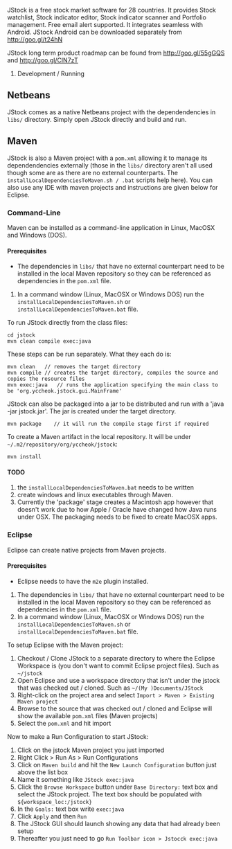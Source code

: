JStock is a free stock market software for 28 countries. It provides Stock watchlist, Stock indicator editor, Stock indicator scanner and Portfolio management. Free email alert supported. It integrates seamless with Android. JStock Android can be downloaded separately from http://goo.gl/t24hN

JStock long term product roadmap can be found from http://goo.gl/55gGQS and http://goo.gl/ClN7zT

1. Development / Running

## Netbeans
JStock comes as a native Netbeans project with the dependendencies in `libs/` directory.  Simply open JStock directly and build and run.

## Maven
JStock is also a Maven project with a `pom.xml` allowing it to manage its dependendencies externally (those in the `libs/` directory aren't all used though some are as there are no external counterparts.  The `installLocalDependenciesToMaven.sh / .bat` scripts help here).  You can also use any IDE with maven projects and instructions are given below for Eclipse.

### Command-Line
Maven can be installed as a command-line application in Linux, MacOSX and Windows (DOS).

#### Prerequisites
* The dependencies in `libs/` that have no external counterpart need to be installed in the local Maven repository so they can be referenced as dependencies in the `pom.xml` file.
1. In a command window (Linux, MacOSX or Windows DOS) run the `installLocalDependenciesToMaven.sh` or `installLocalDependenciesToMaven.bat` file.

To run JStock directly from the class files:

    cd jstock
    mvn clean compile exec:java

These steps can be run separately.  What they each do is:

    mvn clean   // removes the target directory
    mvn compile // creates the target directory, compiles the source and copies the resource files
    mvn exec:java   // runs the application specifying the main class to be 'org.yccheok.jstock.gui.MainFrame'
    
JStock can also be packaged into a jar to be distributed and run with a 'java -jar jstock.jar'.  The jar is created under the target directory.

    mvn package    // it will run the compile stage first if required

To create a Maven artifact in the local repository.  It will be under `~/.m2/repository/org/yccheok/jstock`:

    mvn install 

#### TODO
1. the `installLocalDependenciesToMaven.bat` needs to be written
1. create windows and linux executables through Maven.  
1. Currently the 'package' stage creates a Macintosh app however that doesn't work due to how Apple / Oracle have changed how Java runs under OSX.  The packaging needs to be fixed to create MacOSX apps.

### Eclipse
Eclipse can create native projects from Maven projects.  

#### Prerequisites
* Eclipse needs to have the `m2e` plugin installed.

1. The dependencies in `libs/` that have no external counterpart need to be installed in the local Maven repository so they can be referenced as dependencies in the `pom.xml` file.
1. In a command window (Linux, MacOSX or Windows DOS) run the `installLocalDependenciesToMaven.sh` or `installLocalDependenciesToMaven.bat` file.

To setup Eclipse with the Maven project:

1. Checkout / Clone JStock to a separate directory to where the Eclipse Workspace is (you don't want to commit Eclipse project files).  Such as `~/jstock`
1. Open Eclipse and use a workspace directory that isn't under the jstock that was checked out / cloned.  Such as `~/(My )Documents/JStock`
1. Right-click on the project area and select `Import > Maven > Existing Maven project`
1. Browse to the source that was checked out / cloned and Eclipse will show the available `pom.xml` files (Maven projects)
1. Select the `pom.xml` and hit import

Now to make a Run Configuration to start JStock:

1. Click on the jstock Maven project you just imported
1. Right Click > Run As > Run Configurations 
1. Click on `Maven build` and hit the `New Launch Configuration` button just above the list box
1. Name it something like `JStock exec:java`
1. Click the `Browse Workspace` button under `Base Directory:` text box and select the JStock project.  The text box should be populated with `${workspace_loc:/jstock}`
1. In the `Goals:` text box write `exec:java`
1. Click `Apply` and then `Run`
1. The JStock GUI should launch showing any data that had already been setup
1. Thereafter you just need to go `Run Toolbar icon > Jstocck exec:java`


